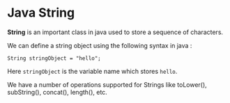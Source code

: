 # Java String

__String__ is an important class in java used to store a sequence of characters.

We can define a string object using the following syntax in java :

``
String stringObject = "hello";
``

Here `stringObject` is the variable name which stores `hello`.  

We have a number of operations supported for Strings like toLower(), subString(), concat(), length(), etc.
